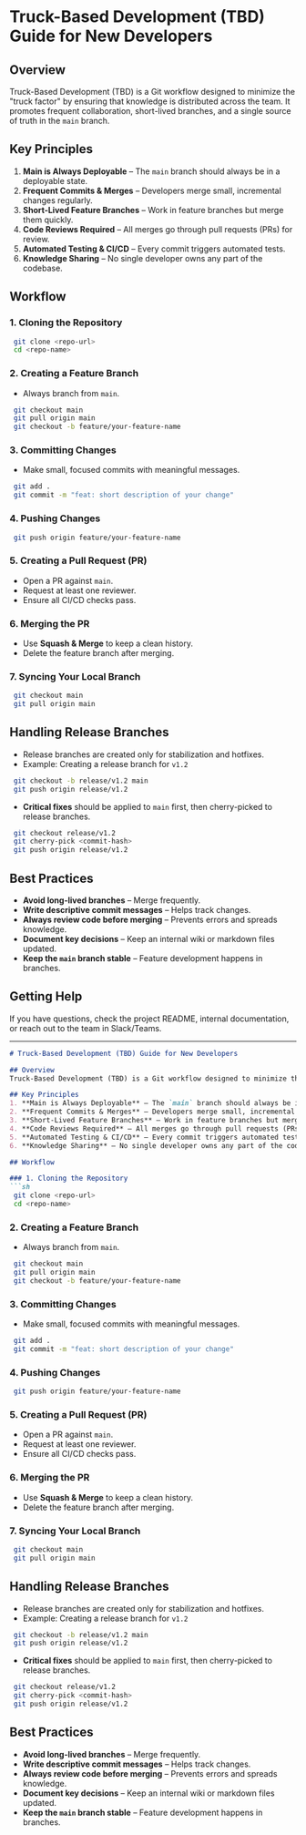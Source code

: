 # Truck-Based Development (TBD) Guide for New Developers

## Overview
Truck-Based Development (TBD) is a Git workflow designed to minimize the "truck factor" by ensuring that knowledge is distributed across the team. It promotes frequent collaboration, short-lived branches, and a single source of truth in the `main` branch.

## Key Principles
1. **Main is Always Deployable** – The `main` branch should always be in a deployable state.
2. **Frequent Commits & Merges** – Developers merge small, incremental changes regularly.
3. **Short-Lived Feature Branches** – Work in feature branches but merge them quickly.
4. **Code Reviews Required** – All merges go through pull requests (PRs) for review.
5. **Automated Testing & CI/CD** – Every commit triggers automated tests.
6. **Knowledge Sharing** – No single developer owns any part of the codebase.

## Workflow

### 1. Cloning the Repository
```sh
 git clone <repo-url>
 cd <repo-name>
```

### 2. Creating a Feature Branch
- Always branch from `main`.
```sh
 git checkout main
 git pull origin main
 git checkout -b feature/your-feature-name
```

### 3. Committing Changes
- Make small, focused commits with meaningful messages.
```sh
 git add .
 git commit -m "feat: short description of your change"
```

### 4. Pushing Changes
```sh
 git push origin feature/your-feature-name
```

### 5. Creating a Pull Request (PR)
- Open a PR against `main`.
- Request at least one reviewer.
- Ensure all CI/CD checks pass.

### 6. Merging the PR
- Use **Squash & Merge** to keep a clean history.
- Delete the feature branch after merging.

### 7. Syncing Your Local Branch
```sh
 git checkout main
 git pull origin main
```

## Handling Release Branches
- Release branches are created only for stabilization and hotfixes.
- Example: Creating a release branch for `v1.2`
```sh
 git checkout -b release/v1.2 main
 git push origin release/v1.2
```

- **Critical fixes** should be applied to `main` first, then cherry-picked to release branches.
```sh
 git checkout release/v1.2
 git cherry-pick <commit-hash>
 git push origin release/v1.2
```

## Best Practices
- **Avoid long-lived branches** – Merge frequently.
- **Write descriptive commit messages** – Helps track changes.
- **Always review code before merging** – Prevents errors and spreads knowledge.
- **Document key decisions** – Keep an internal wiki or markdown files updated.
- **Keep the `main` branch stable** – Feature development happens in branches.

## Getting Help
If you have questions, check the project README, internal documentation, or reach out to the team in Slack/Teams.

---
```md
# Truck-Based Development (TBD) Guide for New Developers

## Overview
Truck-Based Development (TBD) is a Git workflow designed to minimize the "truck factor" by ensuring that knowledge is distributed across the team. It promotes frequent collaboration, short-lived branches, and a single source of truth in the `main` branch.

## Key Principles
1. **Main is Always Deployable** – The `main` branch should always be in a deployable state.
2. **Frequent Commits & Merges** – Developers merge small, incremental changes regularly.
3. **Short-Lived Feature Branches** – Work in feature branches but merge them quickly.
4. **Code Reviews Required** – All merges go through pull requests (PRs) for review.
5. **Automated Testing & CI/CD** – Every commit triggers automated tests.
6. **Knowledge Sharing** – No single developer owns any part of the codebase.

## Workflow

### 1. Cloning the Repository
```sh
 git clone <repo-url>
 cd <repo-name>
```

### 2. Creating a Feature Branch
- Always branch from `main`.
```sh
 git checkout main
 git pull origin main
 git checkout -b feature/your-feature-name
```

### 3. Committing Changes
- Make small, focused commits with meaningful messages.
```sh
 git add .
 git commit -m "feat: short description of your change"
```

### 4. Pushing Changes
```sh
 git push origin feature/your-feature-name
```

### 5. Creating a Pull Request (PR)
- Open a PR against `main`.
- Request at least one reviewer.
- Ensure all CI/CD checks pass.

### 6. Merging the PR
- Use **Squash & Merge** to keep a clean history.
- Delete the feature branch after merging.

### 7. Syncing Your Local Branch
```sh
 git checkout main
 git pull origin main
```

## Handling Release Branches
- Release branches are created only for stabilization and hotfixes.
- Example: Creating a release branch for `v1.2`
```sh
 git checkout -b release/v1.2 main
 git push origin release/v1.2
```

- **Critical fixes** should be applied to `main` first, then cherry-picked to release branches.
```sh
 git checkout release/v1.2
 git cherry-pick <commit-hash>
 git push origin release/v1.2
```

## Best Practices
- **Avoid long-lived branches** – Merge frequently.
- **Write descriptive commit messages** – Helps track changes.
- **Always review code before merging** – Prevents errors and spreads knowledge.
- **Document key decisions** – Keep an internal wiki or markdown files updated.
- **Keep the `main` branch stable** – Feature development happens in branches.

```

